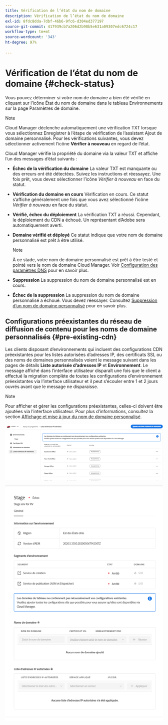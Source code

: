 ```yaml
---
title: Vérification de l’état du nom de domaine
description: Vérification de l’état du nom de domaine
exl-id: 8fdc8dda-7dbf-46b6-9fc6-d304ed377197
source-git-commit: 417939cb7a206d2b98b5e631a09307edc6724c17
workflow-type: tm+mt
source-wordcount: '343'
ht-degree: 97%

---
```


# Vérification de l’état du nom de domaine {#check-status}

Vous pouvez déterminer si votre nom de domaine a bien été vérifié en cliquant sur l’icône État du nom de domaine dans le tableau Environnements sur la page Paramètres de domaine.

>[!NOTE]
>Cloud Manager déclenche automatiquement une vérification TXT lorsque vous sélectionnez Enregistrer à l’étape de vérification de l’assistant Ajout de domaine personnalisé. Pour les vérifications suivantes, vous devez sélectionner activement l’icône **Vérifier à nouveau** en regard de l’état.

Cloud Manager vérifie la propriété du domaine via la valeur TXT et affiche l’un des messages d’état suivants :

* **Échec de la vérification du domaine**
La valeur TXT est manquante ou des erreurs ont été détectées. Suivez les instructions et réessayez. Une fois prêt, vous devez sélectionner 
l’icône *Vérifier à nouveau* en face du statut.

* **Vérification du domaine en cours**
Vérification en cours. Ce statut s’affiche généralement une fois que vous avez sélectionné 
l’icône *Vérifier à nouveau* en face du statut.

* **Vérifié, échec du déploiement**
La vérification TXT a réussi. Cependant, le déploiement du CDN a échoué. Un représentant d’Adobe sera automatiquement averti.

* **Domaine vérifié et déployé**
Ce statut indique que votre nom de domaine personnalisé est prêt à être utilisé.
   >[!NOTE]
   >À ce stade, votre nom de domaine personnalisé est prêt à être testé et pointé vers le nom de domaine Cloud Manager. Voir [Configuration des paramètres DNS](/help/implementing/cloud-manager/custom-domain-names/configure-dns-settings.md) pour en savoir plus.

* **Suppression**
La suppression du nom de domaine personnalisé est en cours.

* **Échec de la suppression**
La suppression du nom de domaine personnalisé a échoué. Vous devez réessayer. Consultez [Suppression d’un nom de domaine personnalisé](/help/implementing/cloud-manager/custom-domain-names/delete-custom-domain-name.md) pour en savoir plus.


## Configurations préexistantes du réseau de diffusion de contenu pour les noms de domaine personnalisés {#pre-existing-cdn}

Les clients disposant d’environnements qui incluent des configurations CDN préexistantes pour les listes autorisées d’adresses IP, des certificats SSL ou des noms de domaines personnalisés voient le message suivant dans les pages de détails **Liste autorisée d’adresses IP** et **Environnement**. Le message affiché dans l’interface utilisateur disparaît une fois que le client a effectué la migration complète de toutes les configurations d’environnement préexistantes via l’interface utilisateur et il peut s’écouler entre 1 et 2 jours ouvrés avant que le message ne disparaisse.

>[!NOTE]
>Pour afficher et gérer les configurations préexistantes, celles-ci doivent être ajoutées via l’interface utilisateur. Pour plus d’informations, consultez la section [Affichage et mise à jour du nom de domaine personnalisé](/help/implementing/cloud-manager/custom-domain-names/add-custom-domain-name.md).

![](/help/implementing/cloud-manager/assets/ip-allow-list-message1.png)

![](/help/implementing/cloud-manager/assets/ip-allow-list-message2.png)
